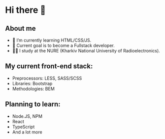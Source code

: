 # Hi there 👋
## About me
- 🌱 I’m currently learning HTML/CSS/JS.
- 🔭 Current goal is to become a Fullstack developer.
- 👨‍🎓 I study at the NURE (Kharkiv National University of Radioelectronics).

## My current front-end stack:
- Preprocessors: LESS, SASS/SCSS
- Libraries: Bootstrap
- Methodologies: BEM

## Planning to learn:
- Node.JS, NPM
- React
- TypeScript
- And a lot more
<!--
**Riksev/Riksev** is a ✨ _special_ ✨ repository because its `README.md` (this file) appears on your GitHub profile.

Here are some ideas to get you started:

- 🔭 I’m currently working on ...
- 🌱 I’m currently learning ...
- 👯 I’m looking to collaborate on ...
- 🤔 I’m looking for help with ...
- 💬 Ask me about ...
- 📫 How to reach me: ...
- 😄 Pronouns: ...
- ⚡ Fun fact: ...
-->
